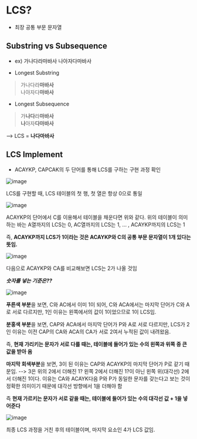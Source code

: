 # LCS? 

- 최장 공통 부문 문자열

## Substring vs Subsequence

 - ex) 가나다라마바사
       나아자다마바사
       
 - Longest Substring
 > 가나다라**마바사**    
 > 나아자다**마바사**
 
 - Longest Subsequence
 > 가**나다**라**마바사**    
 > **나**아자**다마바사**
 
 --> LCS = **나다마바사**


## LCS Implement

- ACAYKP, CAPCAK의 두 단어를 통해 LCS를 구하는 구현 과정 확인

![image](https://user-images.githubusercontent.com/32594290/80601095-507fb500-8a68-11ea-90a3-ed68408f3eb6.png)

LCS를 구현할 때, LCS 테이블의 첫 행, 첫 열은 항상 0으로 통일

![image](https://user-images.githubusercontent.com/32594290/80601199-76a55500-8a68-11ea-96f3-c0e1edb8bcb3.png)

ACAYKP의 단어에서 C를 이용해서 테이블을 채운다면 위와 같다.
위의 테이블이 의미하는 바는 A열까지의 LCS는 0, AC열까지의 LCS는 1, ... , ACAYKP까지의 LCS는 1

즉, **ACAYKP까지 LCS가 1이라는 것은 ACAYKP와 C의 공통 부문 문자열이 1개 있다는 뜻임.**

![image](https://user-images.githubusercontent.com/32594290/80601600-fe8b5f00-8a68-11ea-9187-39bc42095025.png)

다음으로 ACAYKP와 CA를 비교해보면 LCS는 2가 나올 것임


***숫자를 넣는 기준은??***

![image](https://user-images.githubusercontent.com/32594290/80602126-b15bbd00-8a69-11ea-9aa6-2f6f4f73eb91.png)

**푸른색 부분**을 보면, C와 AC에서 이미 1이 되어, C와 ACA에서는 마지막 단어가 C와 A로 서로 다르지만, 1인 이유는 왼쪽에서의 값이 1이었으므로
1이 LCS임.

**분홍색 부분**을 보면, CAP와 ACA에서 마지막 단어가 P와 A로 서로 다르지만, LCS가 2인 이유는 이전 CAP의 CA와 ACA의 CA가 서로 2여서
누적된 값이 내려왔음.

즉, **현재 가리키는 문자가 서로 다를 때는, 테이블에 들어가 있는 수의 왼쪽과 위쪽 중 큰 값을 받아 옴**

**마지막 회색부분**을 보면, 3이 된 이유는 CAP와 ACAYKP의 마지막 단어가 P로 같기 때문임. 
--> 3은 위의 2에서 더해진 1? 왼쪽 2에서 더해진 1?이 아닌 왼쪽 위(대각선) 2에서 더해진 1이다.
이유는 CA와 ACAYK다음 P와 P가 동일한 문자를 갖는다고 보는 것이 정확한 의미이기 때문에 대각선 방향에서 1을 더해야 함

즉 **현재 가르키는 문자가 서로 같을 때는, 테이블에 들어가 있는 수의 대각선 값 + 1을 넣어준다**

![image](https://user-images.githubusercontent.com/32594290/80602716-67270b80-8a6a-11ea-967c-2793ee21b049.png)

최종 LCS 과정을 거친 후의 테이블이며, 마지막 요소인 4가 LCS 값임.
